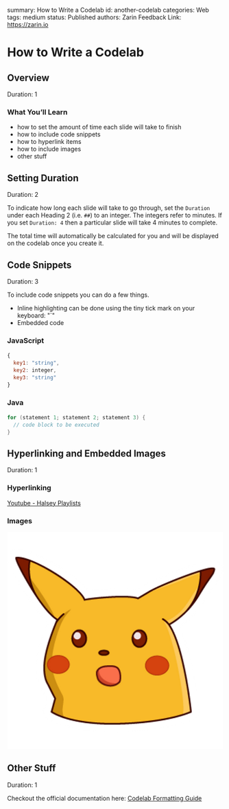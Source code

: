summary: How to Write a Codelab
id: another-codelab
categories: Web
tags: medium
status: Published
authors: Zarin
Feedback Link: https://zarin.io

# How to Write a Codelab
<!-- ------------------------ -->
## Overview
Duration: 1

### What You’ll Learn
- how to set the amount of time each slide will take to finish
- how to include code snippets
- how to hyperlink items
- how to include images
- other stuff

<!-- ------------------------ -->
## Setting Duration
Duration: 2

To indicate how long each slide will take to go through, set the `Duration` under each Heading 2 (i.e. `##`) to an integer.
The integers refer to minutes. If you set `Duration: 4` then a particular slide will take 4 minutes to complete.

The total time will automatically be calculated for you and will be displayed on the codelab once you create it.

<!-- ------------------------ -->
## Code Snippets
Duration: 3

To include code snippets you can do a few things.
- Inline highlighting can be done using the tiny tick mark on your keyboard: "`"
- Embedded code

### JavaScript

```javascript
{ 
  key1: "string", 
  key2: integer,
  key3: "string"
}
```

### Java

```java
for (statement 1; statement 2; statement 3) {
  // code block to be executed
}
```

<!-- ------------------------ -->
## Hyperlinking and Embedded Images
Duration: 1
### Hyperlinking
[Youtube - Halsey Playlists](https://www.youtube.com/user/iamhalsey/playlists)

### Images
![alt-text-here](assets/puppy.png)

<!-- ------------------------ -->
## Other Stuff
Duration: 1

Checkout the official documentation here: [Codelab Formatting Guide](https://github.com/googlecodelabs/tools/blob/master/FORMAT-GUIDE.md)

